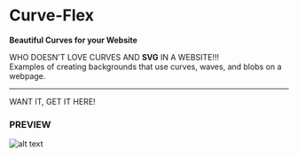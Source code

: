 # Curve-Flex
<strong> Beautiful Curves for your Website </strong>

WHO DOESN'T LOVE CURVES AND <b>SVG</b> IN A WEBSITE!!! <br>
Examples of creating backgrounds that use curves, waves, and blobs on a webpage. <hr>
WANT IT, GET IT HERE!
<h3>PREVIEW</h3>

![alt text](https://user-images.githubusercontent.com/85486112/130321479-5347f850-6cf2-4aca-8587-2aa09f578680.jpg)












